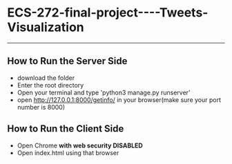 # ECS-272-final-project----Tweets-Visualization

---

## How to Run the Server Side
- download the folder
- Enter the root directory
- Open your terminal and type 'python3 manage.py runserver'
- open http://127.0.0.1:8000/getinfo/ in your browser(make sure your port number is 8000)

## How to Run the Client Side
- Open Chrome **with web security DISABLED**
- Open index.html using that browser
